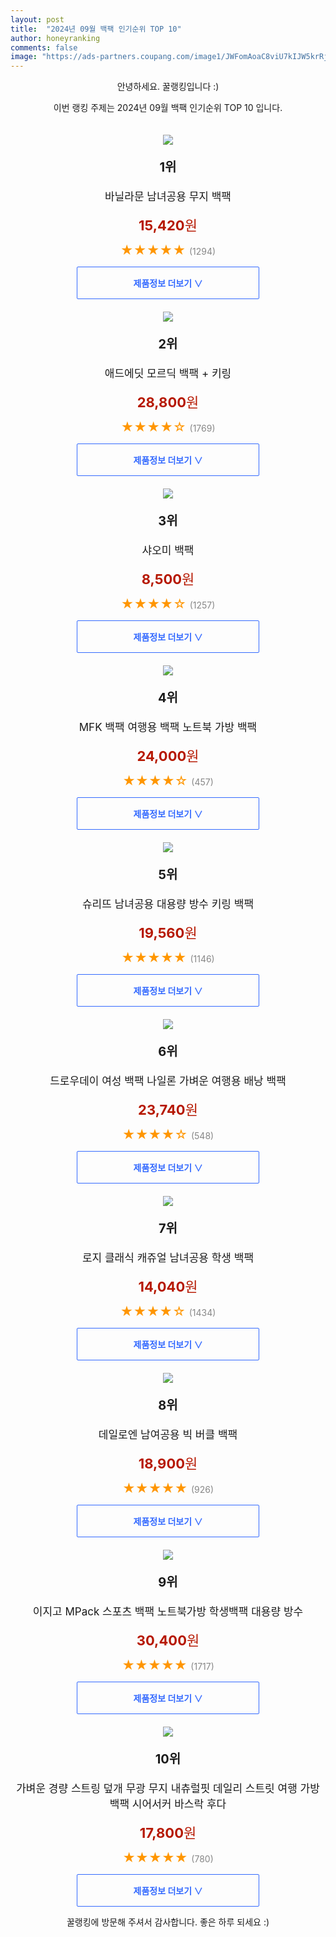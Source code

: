 ```yaml
---
layout: post
title:  "2024년 09월 백팩 인기순위 TOP 10"
author: honeyranking
comments: false
image: "https://ads-partners.coupang.com/image1/JWFomAoaC8viU7kIJW5krRjzWPygcuxyvpJls58TEMKkSCEXDC8qHByvUtiC-ZhfCi00jiKwe4LLjZWRId9L9HkcXa9Ewh4FnAdUapks2RNqwJIi0Xk7C3MdI5sCbKnLxDibdOJiz3r8S7pMu84r0UQglL8BIPOXP1g_-6U1EzjtizhVPxAoSWW5e_V5JSkKTrhVsNV2VCtD5MzS1NK5Kjo8LY60WFVko6evihLaMsg3lWdm_EWrux9tRG2cGM8ipoQrDLjTgIZgbArihOvrqd11C6qBhqrM_adMJXnTCxA="
---
```

<p style="text-align: center;">안녕하세요. 꿀랭킹입니다 :)</p>
<p style="text-align: center;">이번 랭킹 주제는 2024년 09월 백팩 인기순위 TOP 10 입니다.</p><center><img src="https://ads-partners.coupang.com/image1/JWFomAoaC8viU7kIJW5krRjzWPygcuxyvpJls58TEMKkSCEXDC8qHByvUtiC-ZhfCi00jiKwe4LLjZWRId9L9HkcXa9Ewh4FnAdUapks2RNqwJIi0Xk7C3MdI5sCbKnLxDibdOJiz3r8S7pMu84r0UQglL8BIPOXP1g_-6U1EzjtizhVPxAoSWW5e_V5JSkKTrhVsNV2VCtD5MzS1NK5Kjo8LY60WFVko6evihLaMsg3lWdm_EWrux9tRG2cGM8ipoQrDLjTgIZgbArihOvrqd11C6qBhqrM_adMJXnTCxA=" style="margin-top:20px" /></center><p style="text-align: center; font-size: 20px"><b>1위</b></p><p style="text-align: center; font-size: 17px">바닐라문 남녀공용 무지 백팩</p><p style="text-align: center;"><span style="color: #b61800; font-size: 22px;"><b>15,420</b>원</span></p><p style="text-align: center;"><span style="color: #ff9600; font-size: 20px;">★★★★★ </span><span style="color: #878787;">(1294)</span></p><center><a href="https://link.coupang.com/re/AFFSDP?lptag=AF3899140&subid=honeyrank&pageKey=6669593462&itemId=15032059118&vendorItemId=84719883493&traceid=V0-153-ba4ee1e7b4725e08&clickBeacon=a5e31840-7184-11ef-ac70-ee19c7071819%7E3&requestid=20240913130000429110471109&token=31850C%7CMIXED"><div style="font-size: 14px; display: inline-block; padding: 15px 90px; color: #346aff; border-radius: 2px; border: 1px solid #346aff; cursor: pointer;"><b>제품정보 더보기 &or;</b></div></a></center><center><img src="https://ads-partners.coupang.com/image1/2sNHG2OV03njLgnQ2gO0ScwWAqGMUVR6-Xs8-ph6DFbitqPW0P3bvsWh59OrFGhiw9Aj3FcXl3qJ337Hmci2ZdKeRD6Z39RwyTOf_IZ5mpPXfnG_emS70dfq27_u8ZyMUL6wnyKP2TIY3OsxS1JMRxwODBeO_XE_61SkLC0U6WiNmzpVG7G8XdqpfBYO4mB1PUM_dGCGl_z8QybkMROhXT6wmDAKiuner5kTBgzVsF3kvorORBXXoz29_nabmVxJDE9n_Flh2jfLrkorHThcmKmRdu_DReLm0NQ=" style="margin-top:20px" /></center><p style="text-align: center; font-size: 20px"><b>2위</b></p><p style="text-align: center; font-size: 17px">애드에딧 모르딕 백팩 + 키링</p><p style="text-align: center;"><span style="color: #b61800; font-size: 22px;"><b>28,800</b>원</span></p><p style="text-align: center;"><span style="color: #ff9600; font-size: 20px;">★★★★☆ </span><span style="color: #878787;">(1769)</span></p><center><a href="https://link.coupang.com/re/AFFSDP?lptag=AF3899140&subid=honeyrank&pageKey=5876810289&itemId=10297413871&vendorItemId=70005414885&traceid=V0-153-1675eb6d529a786c&requestid=20240913130000429110471109&token=31850C%7CMIXED"><div style="font-size: 14px; display: inline-block; padding: 15px 90px; color: #346aff; border-radius: 2px; border: 1px solid #346aff; cursor: pointer;"><b>제품정보 더보기 &or;</b></div></a></center><center><img src="https://ads-partners.coupang.com/image1/WVfjcoZbaxWjQDFiWQLqD22SOSFG31ANe19m53wlt2DmrGBPzmHYklA1nKlZ0sAZ_2o1Zo5NGW1BZOnsIuViK6RFbYTgkSs0z9rmzIdKfxaZdAVJPxUzqjX9p0IDfJXn-ELE6_kZbhZPngOsnMZxR2slO-rhBVP9C672R2AfZ0b2G9PMhzfEVPD64uE5i1ft-sSjLVME0TdUm2GhbUwP9-Git8uQMBvc99jC-k9NKDnJriYkoM9_U07XWYpatwJFCFtXEBze49emYD0JOYHe2oqaQum1MaynYMDK9XQ1r6tFiFxMgJmtpVI=" style="margin-top:20px" /></center><p style="text-align: center; font-size: 20px"><b>3위</b></p><p style="text-align: center; font-size: 17px">샤오미 백팩</p><p style="text-align: center;"><span style="color: #b61800; font-size: 22px;"><b>8,500</b>원</span></p><p style="text-align: center;"><span style="color: #ff9600; font-size: 20px;">★★★★☆ </span><span style="color: #878787;">(1257)</span></p><center><a href="https://link.coupang.com/re/AFFSDP?lptag=AF3899140&subid=honeyrank&pageKey=7530400772&itemId=19770513632&vendorItemId=90227545509&traceid=V0-153-d192c84f2c8501a4&requestid=20240913130000429110471109&token=31850C%7CMIXED"><div style="font-size: 14px; display: inline-block; padding: 15px 90px; color: #346aff; border-radius: 2px; border: 1px solid #346aff; cursor: pointer;"><b>제품정보 더보기 &or;</b></div></a></center><center><img src="https://ads-partners.coupang.com/image1/ARWsjyvehncMLlQmAZYSXEjKmSN_OwEt5r_-s1JAw37LYvuaUCiHhkEWfjQRZyWS2j31O4WdDcNupts1_shDl1_m_bYNJOHmAnJn9SXw61uZVDK_HsUGW9FSrzqLWs-CCw9Vu0zr9C3H3_bTPdhQuyKV3ri8bGxqGodrGTteoZZgTybWzsrLGQkzEOvhkHcC_l-zUG7k7kpgZjVOGnJg9-d9ypsCy19Ofb0JNoIsFEnHz4SOtrtjvOTO5YC7IS2hEZqyWjkQHTO1J8j-ODA1Qqpr5XkN9vQYkc-LeZEvIBxEDhsLin2lVaelyTIIA0c=" style="margin-top:20px" /></center><p style="text-align: center; font-size: 20px"><b>4위</b></p><p style="text-align: center; font-size: 17px">MFK 백팩 여행용 백팩 노트북 가방 백팩</p><p style="text-align: center;"><span style="color: #b61800; font-size: 22px;"><b>24,000</b>원</span></p><p style="text-align: center;"><span style="color: #ff9600; font-size: 20px;">★★★★☆ </span><span style="color: #878787;">(457)</span></p><center><a href="https://link.coupang.com/re/AFFSDP?lptag=AF3899140&subid=honeyrank&pageKey=7321008141&itemId=18776725211&vendorItemId=90876472021&traceid=V0-153-2a4d7ceac566fa24&clickBeacon=a5e33f50-7184-11ef-ad9a-ea489268fc6c%7E3&requestid=20240913130000429110471109&token=31850C%7CMIXED"><div style="font-size: 14px; display: inline-block; padding: 15px 90px; color: #346aff; border-radius: 2px; border: 1px solid #346aff; cursor: pointer;"><b>제품정보 더보기 &or;</b></div></a></center><center><img src="https://ads-partners.coupang.com/image1/YTuf8QTqx0PMQmNrYUk6MmsD5Ecn-3Opg-ziGp6WevmRSoRUkVomyWKfVoeycDuchgN5WieknaZ3UrzbKskESpLgl32GaP3dNtmEb3XdkMNFmqpNMqCntpaURcn5YEiCIibbAV95RrjWbzVXd_7ZIkMBw4iUHycCjMqj_oHDTUIsnI8-Crz6r-wgu-KZSCgqXpjUl8mA4x-MxJw9IcUr-P-aE_iIHTzhjZP2-6wgkJ0p0kErBvyFHuc_qfTZvioHPalKI2g3zQlEypcuBe9rOCgawA8P4TmDEoeK1zxciYvofAjRY033-e1Z" style="margin-top:20px" /></center><p style="text-align: center; font-size: 20px"><b>5위</b></p><p style="text-align: center; font-size: 17px">슈리뜨 남녀공용 대용량 방수 키링 백팩</p><p style="text-align: center;"><span style="color: #b61800; font-size: 22px;"><b>19,560</b>원</span></p><p style="text-align: center;"><span style="color: #ff9600; font-size: 20px;">★★★★★ </span><span style="color: #878787;">(1146)</span></p><center><a href="https://link.coupang.com/re/AFFSDP?lptag=AF3899140&subid=honeyrank&pageKey=6481843215&itemId=14192825957&vendorItemId=81438491695&traceid=V0-153-01cbe4966f35aa53&requestid=20240913130000429110471109&token=31850C%7CMIXED"><div style="font-size: 14px; display: inline-block; padding: 15px 90px; color: #346aff; border-radius: 2px; border: 1px solid #346aff; cursor: pointer;"><b>제품정보 더보기 &or;</b></div></a></center><center><img src="https://ads-partners.coupang.com/image1/37hZmfKAGqpah3Qy36pc9AJAUCkEH5qLsOg2SmgFyNDh7i-uJDQpDzMQ-t46vEjaNc3ESf59wJk-tECVIRzdx2AhPUbHfNjTwqz_KAqqQ5MpOvMgGErxjcGmazPxBXfcYum5jmDFb28CN6mva24sUCdofup5_B4-RsD0rl0CmEVksTJLTcDvdNe3KMuEaeiJSO7fz9gdoo_rcBdzE3AAAKRxAU15iwqHGNltAc6TvKy5eP9qoHCQykDUJ5UGWG_N5S1jN_mozrnD_c10qU--OBjjbRbNFIn6du8L3w9VkCaI1tBjSSENsYA=" style="margin-top:20px" /></center><p style="text-align: center; font-size: 20px"><b>6위</b></p><p style="text-align: center; font-size: 17px">드로우데이 여성 백팩 나일론 가벼운 여행용 배낭 백팩</p><p style="text-align: center;"><span style="color: #b61800; font-size: 22px;"><b>23,740</b>원</span></p><p style="text-align: center;"><span style="color: #ff9600; font-size: 20px;">★★★★☆ </span><span style="color: #878787;">(548)</span></p><center><a href="https://link.coupang.com/re/AFFSDP?lptag=AF3899140&subid=honeyrank&pageKey=8167875193&itemId=23313807905&vendorItemId=88695940428&traceid=V0-153-d922bade48c912c6&requestid=20240913130000429110471109&token=31850C%7CMIXED"><div style="font-size: 14px; display: inline-block; padding: 15px 90px; color: #346aff; border-radius: 2px; border: 1px solid #346aff; cursor: pointer;"><b>제품정보 더보기 &or;</b></div></a></center><center><img src="https://ads-partners.coupang.com/image1/w8I7io5l85MkkBp0w0Zcyc3HRQ3MleS7qKJrqGy3UsxLCk5m6GgfRobmEbhGfQYV5qQFBhNt2vKlOH_GtqYY79ABziVIzs52hlbDfDyJndMhJ4LjpmwtG8oSb9auAEWdK4iTjIvU76IQgMzEHbsY3ENl6RTuZm6IKvCBfUrRI_UrSperJaixlmyNrzh_bFfK9t1SsLq_vS5lQjl7jsHhBWMuZJ1Its1vdHMG9taJVeEbWtO26VBjVsQ_yDLZ3nBDGTP684CU07b7EL66UeW9WQwq46Umqkn8zXS6Bklt7XYzhMGmO0qpydfs" style="margin-top:20px" /></center><p style="text-align: center; font-size: 20px"><b>7위</b></p><p style="text-align: center; font-size: 17px">로지 클래식 캐쥬얼 남녀공용 학생 백팩</p><p style="text-align: center;"><span style="color: #b61800; font-size: 22px;"><b>14,040</b>원</span></p><p style="text-align: center;"><span style="color: #ff9600; font-size: 20px;">★★★★☆ </span><span style="color: #878787;">(1434)</span></p><center><a href="https://link.coupang.com/re/AFFSDP?lptag=AF3899140&subid=honeyrank&pageKey=7185946978&itemId=18132767029&vendorItemId=90492608379&traceid=V0-153-4bdf5c189d3ae36b&requestid=20240913130000429110471109&token=31850C%7CMIXED"><div style="font-size: 14px; display: inline-block; padding: 15px 90px; color: #346aff; border-radius: 2px; border: 1px solid #346aff; cursor: pointer;"><b>제품정보 더보기 &or;</b></div></a></center><center><img src="https://ads-partners.coupang.com/image1/m4XmwbYgd5_obubYm0Bt21CXJ4agMGYvLclNa_sTfyfPd2x4F2Bjki_yzKSEWTgRrV63Q7IKaRXC0V2ctxTV2kKpf2u1AYmX1EU5-ORpucXG3CBCX-O5CxVE5f-9jgGeUOMb2K1j_5x7wJHM_mFco7mOru9pLg7JhMFrZJKxt0FZciWyu0A4g5ETWhMiZHhMaOJy-BTM2WhzgQ8N0LpRfWm5yD9GKnc4ewGkI9Tt6efWb51yC58syoUIbqaVGteL-jtwaG6iMg17m6zmw9lRTM_1jkjfKH_BB80yK67AQwIfeCLPR6etLr7T" style="margin-top:20px" /></center><p style="text-align: center; font-size: 20px"><b>8위</b></p><p style="text-align: center; font-size: 17px">데일로엔 남여공용 빅 버클 백팩</p><p style="text-align: center;"><span style="color: #b61800; font-size: 22px;"><b>18,900</b>원</span></p><p style="text-align: center;"><span style="color: #ff9600; font-size: 20px;">★★★★★ </span><span style="color: #878787;">(926)</span></p><center><a href="https://link.coupang.com/re/AFFSDP?lptag=AF3899140&subid=honeyrank&pageKey=7612684296&itemId=20165514853&vendorItemId=86902386351&traceid=V0-153-20313bb6d52a4996&requestid=20240913130000429110471109&token=31850C%7CMIXED"><div style="font-size: 14px; display: inline-block; padding: 15px 90px; color: #346aff; border-radius: 2px; border: 1px solid #346aff; cursor: pointer;"><b>제품정보 더보기 &or;</b></div></a></center><center><img src="https://ads-partners.coupang.com/image1/PCcS4hf9ZVyyu-KxPPmntVTT7RQK1ZuGuo-A2CHNUCD3n1yoqY5JZjtklUG4ivhWQFzxlL9BHFyKv66sel4ObTeTBhB6J4RlFudG7XNX_Tl8I-LwXVvzPQ8_MjjXZW90rHCTyxNLMfNHLAdwEJjXHdlLeMlw05NL2YvYlLS_PhlDe8j3PZdvtwVv7RFKrFZA5fLjVVigsmAnOO84AF0GxUTYxQxMaSKFYlOvsLvS4VFckWxkuJIY3KqH0vroNjQXYB9Owk76CHiOd-59km7FVwl_Un9oRjzhgyPe-zI_hcI0UVy-Fi91E-Afxg==" style="margin-top:20px" /></center><p style="text-align: center; font-size: 20px"><b>9위</b></p><p style="text-align: center; font-size: 17px">이지고 MPack 스포츠 백팩 노트북가방 학생백팩 대용량 방수</p><p style="text-align: center;"><span style="color: #b61800; font-size: 22px;"><b>30,400</b>원</span></p><p style="text-align: center;"><span style="color: #ff9600; font-size: 20px;">★★★★★ </span><span style="color: #878787;">(1717)</span></p><center><a href="https://link.coupang.com/re/AFFSDP?lptag=AF3899140&subid=honeyrank&pageKey=7816295751&itemId=21216102618&vendorItemId=88277155992&traceid=V0-153-5382d307d1d2b61a&requestid=20240913130000429110471109&token=31850C%7CMIXED"><div style="font-size: 14px; display: inline-block; padding: 15px 90px; color: #346aff; border-radius: 2px; border: 1px solid #346aff; cursor: pointer;"><b>제품정보 더보기 &or;</b></div></a></center><center><img src="https://ads-partners.coupang.com/image1/DnzQI1F8smJ9quicDo8QzmrWmIGd4tpcqM5Ky0MzlMxwxvHnIi3MI1p4JZP5IgevMwcmh8m-b4VozOxUE-jleCkfouy9OgPrQhlaL4EIyMf42Dk63F4Cs4mEA4hPFy0_pFju1qWtuQg0Ra38drRZi3auaCUSDYwwK5PZgWG_ZVMP8G0LmwGfuJCaaS3Ipb11CNsyLDkxaHj1YvzMZU2RDA4AfHkGC1tNHZv-1hg8XtCOlhf2kQ0u2rCGC2wi4jHMag_7xJfSpaGsB0rs7RGjKvkfCUj9ktX4daTTHdnqfzoPDkM9ksb5jcrLig==" style="margin-top:20px" /></center><p style="text-align: center; font-size: 20px"><b>10위</b></p><p style="text-align: center; font-size: 17px">가벼운 경량 스트링 덮개 무광 무지 내츄럴핏 데일리 스트릿 여행 가방 백팩 시어서커 바스락 후다</p><p style="text-align: center;"><span style="color: #b61800; font-size: 22px;"><b>17,800</b>원</span></p><p style="text-align: center;"><span style="color: #ff9600; font-size: 20px;">★★★★★ </span><span style="color: #878787;">(780)</span></p><center><a href="https://link.coupang.com/re/AFFSDP?lptag=AF3899140&subid=honeyrank&pageKey=8135730256&itemId=23110286953&vendorItemId=90143535719&traceid=V0-153-6ad7cf8bc110ca65&requestid=20240913130000429110471109&token=31850C%7CMIXED"><div style="font-size: 14px; display: inline-block; padding: 15px 90px; color: #346aff; border-radius: 2px; border: 1px solid #346aff; cursor: pointer;"><b>제품정보 더보기 &or;</b></div></a></center><p style="text-align: center;">꿀랭킹에 방문해 주셔서 감사합니다. 좋은 하루 되세요 :)</p>